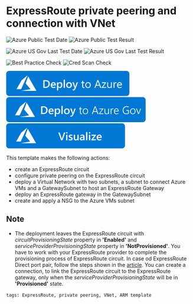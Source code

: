 # ExpressRoute private peering and connection with VNet
![Azure Public Test Date](https://azurequickstartsservice.blob.core.windows.net/badges/101-expressroute-private-peering-vnet/PublicLastTestDate.svg)
![Azure Public Test Result](https://azurequickstartsservice.blob.core.windows.net/badges/101-expressroute-private-peering-vnet/PublicDeployment.svg)

![Azure US Gov Last Test Date](https://azurequickstartsservice.blob.core.windows.net/badges/101-expressroute-private-peering-vnet/FairfaxLastTestDate.svg)
![Azure US Gov Last Test Result](https://azurequickstartsservice.blob.core.windows.net/badges/101-expressroute-private-peering-vnet/FairfaxDeployment.svg)

![Best Practice Check](https://azurequickstartsservice.blob.core.windows.net/badges/101-expressroute-private-peering-vnet/BestPracticeResult.svg)
![Cred Scan Check](https://azurequickstartsservice.blob.core.windows.net/badges/101-expressroute-private-peering-vnet/CredScanResult.svg)

[![Deploy To Azure](https://raw.githubusercontent.com/Azure/azure-quickstart-templates/master/1-CONTRIBUTION-GUIDE/images/deploytoazure.svg?sanitize=true)](https://portal.azure.com/#create/Microsoft.Template/uri/https%3A%2F%2Fraw.githubusercontent.com%2FAzure%2Fazure-quickstart-templates%2Fmaster%2F101-expressroute-private-peering-vnet%2Fazuredeploy.json)
[![Deploy To Azure US Gov](https://raw.githubusercontent.com/Azure/azure-quickstart-templates/master/1-CONTRIBUTION-GUIDE/images/deploytoazuregov.svg?sanitize=true)](https://portal.azure.us/#create/Microsoft.Template/uri/https%3A%2F%2Fraw.githubusercontent.com%2FAzure%2Fazure-quickstart-templates%2Fmaster%2F101-expressroute-private-peering-vnet%2Fazuredeploy.json)
[![Visualize](https://raw.githubusercontent.com/Azure/azure-quickstart-templates/master/1-CONTRIBUTION-GUIDE/images/visualizebutton.svg?sanitize=true)](http://armviz.io/#/?load=https%3A%2F%2Fraw.githubusercontent.com%2FAzure%2Fazure-quickstart-templates%2Fmaster%2F101-expressroute-private-peering-vnet%2Fazuredeploy.json)    

This template makes the following actions:
* create an ExpressRoute circuit
* configure private peering on the ExpressRoute circuit
* deploy a Virtual Network with two subnets, a subnet to connect Azure VMs and a GatewaySubnet to host an ExpressRoute Gateway
* deploy an ExpressRoute gateway in the GatewaySubnet
* create and apply a NSG to the Azure VMs subnet 



## Note
* The deployment leaves the ExpressRoute circuit with *circuitProvisioningState* property in **'Enabled'** and *serviceProviderProvisioningState* property in **'NotProvisioned'**. You have to work with your ExpressRoute provider to complete the provisioning process of ExpressRoute circuit. In case od ExpressRoute Direct port pair, follow the steps shown in the [article](https://docs.microsoft.com/en-us/azure/expressroute/expressroute-howto-erdirect).
You can create a connection, to link the ExpressRoute circuit to the ExpressRoute gateway, only when the *serviceProviderProvisioningState* will be in **'Provisioned'** state.

```
tags: ExpressRoute, private peering, VNet, ARM template
```